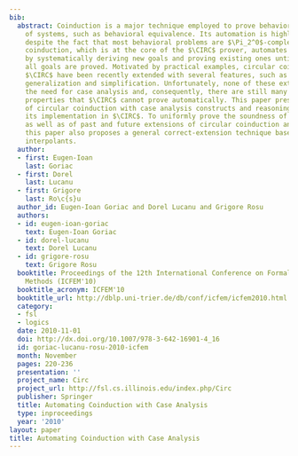 ```yaml
---
bib:
  abstract: Coinduction is a major technique employed to prove behavioral properties
    of systems, such as behavioral equivalence. Its automation is highly desirable,
    despite the fact that most behavioral problems are $\Pi_2^0$-complete. Circular
    coinduction, which is at the core of the $\CIRC$ prover, automates coinduction
    by systematically deriving new goals and proving existing ones until, hopefully,
    all goals are proved. Motivated by practical examples, circular coinduction and
    $\CIRC$ have been recently extended with several features, such as special contexts,
    generalization and simplification. Unfortunately, none of these extensions eliminates
    the need for case analysis and, consequently, there are still many natural behavioral
    properties that $\CIRC$ cannot prove automatically. This paper presents an extension
    of circular coinduction with case analysis constructs and reasoning, as well as
    its implementation in $\CIRC$. To uniformly prove the soundness of this extension,
    as well as of past and future extensions of circular coinduction and $\CIRC$,
    this paper also proposes a general correct-extension technique based on equational
    interpolants.
  author:
  - first: Eugen-Ioan
    last: Goriac
  - first: Dorel
    last: Lucanu
  - first: Grigore
    last: Ro\c{s}u
  author_id: Eugen-Ioan Goriac and Dorel Lucanu and Grigore Rosu
  authors:
  - id: eugen-ioan-goriac
    text: Eugen-Ioan Goriac
  - id: dorel-lucanu
    text: Dorel Lucanu
  - id: grigore-rosu
    text: Grigore Rosu
  booktitle: Proceedings of the 12th International Conference on Formal Engineering
    Methods (ICFEM'10)
  booktitle_acronym: ICFEM'10
  booktitle_url: http://dblp.uni-trier.de/db/conf/icfem/icfem2010.html
  category:
  - fsl
  - logics
  date: 2010-11-01
  doi: http://dx.doi.org/10.1007/978-3-642-16901-4_16
  id: goriac-lucanu-rosu-2010-icfem
  month: November
  pages: 220-236
  presentation: ''
  project_name: Circ
  project_url: http://fsl.cs.illinois.edu/index.php/Circ
  publisher: Springer
  title: Automating Coinduction with Case Analysis
  type: inproceedings
  year: '2010'
layout: paper
title: Automating Coinduction with Case Analysis
---
```

